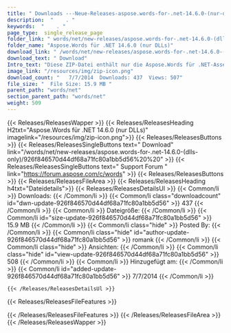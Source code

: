 ```yaml
---
title: " Downloads ---Neue-Releases-aspose.words-for-.net-14.6.0-(nur-dlls) . "
description:  "    . " 
keywords:  "    . " 
page_type:  single_release_page
folder_link: " words/net/new-releases/aspose.words-for-.net-14.6.0-(dlls-only)/"
folder_name: "Aspose.Words für .NET 14.6.0 (nur DLLs)"
download_link: " /words/net/new-releases/aspose.words-for-.net-14.6.0-(dlls-only)/926f846570d44df68a71fc80a1bb5d56"
download_text: " Download"
Intro_text: "Diese ZIP-Datei enthält nur die Aspose.Words für .NET-Assemblys. Die Montage ..."
image_link: "/resources/img/zip-icon.png"
download_count: "   7/7/2014  Downloads: 437  Views: 507"
file_size: "  File Size: 15.9 MB "
parent_path: "words/net"
section_parent_path: "words/net"
weight: 509
---
```


{{< Releases/ReleasesWapper >}}
  {{< Releases/ReleasesHeading H2txt="Aspose.Words für .NET 14.6.0 (nur DLLs)" imagelink="/resources/img/zip-icon.png">}}
  {{< Releases/ReleasesButtons >}}
    {{< Releases/ReleasesSingleButtons text=" Download" link="/words/net/new-releases/aspose.words-for-.net-14.6.0-(dlls-only)/926f846570d44df68a71fc80a1bb5d56%20%20" >}}
    {{< Releases/ReleasesSingleButtons text=" Support Forum " link="https://forum.aspose.com/c/words" >}}
  {{< Releases/ReleasesButtons >}}
  {{< Releases/ReleasesFileArea >}}
    {{< Releases/ReleasesHeading h4txt="Dateidetails">}}
    {{< Releases/ReleasesDetailsUl >}}
            {{< Common/li >}} Downloads: {{< /Common/li >}}
      {{< Common/li class="downloadcount" id="dwn-update-926f846570d44df68a71fc80a1bb5d56" >}} 437 {{< /Common/li >}}
      {{< Common/li >}} Dateigröße: {{< /Common/li >}}
      {{< Common/li id="size-update-926f846570d44df68a71fc80a1bb5d56" >}} 15.9 MB {{< /Common/li >}} 
      {{< Common/li  class="hide" >}} Posted By: {{< /Common/li >}} 
      {{< Common/li class="hide" id="author-update-926f846570d44df68a71fc80a1bb5d56" >}} romank {{< /Common/li >}}
      {{< Common/li class="hide" >}} Ansichten: {{< /Common/li >}}
      {{< Common/li class="hide" id="view-update-926f846570d44df68a71fc80a1bb5d56" >}} 508 {{< /Common/li >}}
      {{< Common/li >}} Hinzugefügt am: {{< /Common/li >}}
      {{< Common/li id="added-update-926f846570d44df68a71fc80a1bb5d56" >}} 7/7/2014 {{< /Common/li >}} 

    {{< /Releases/ReleasesDetailsUl >}}

  {{< Releases/ReleasesFileFeatures >}}
      
  {{< /Releases/ReleasesFileFeatures >}}
 {{< /Releases/ReleasesFileArea >}}
{{< /Releases/ReleasesWapper >}}



